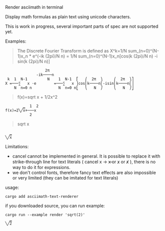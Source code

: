 Render asciimath in terminal

Display math formulas as plain text using unicode characters.

This is work in progress, several important parts of spec are not supported yet.

Examples:

> The Discrete Fourier Transform is defined as 
> X^k=1/N sum_(n=0)^(N-1)x_n * e^(-ik (2pi)/N n) = 1/N sum_(n=0)^(N-1)x_n[cos(k (2pi)/N n) -i sin(k (2pi)/N n)]
```
                  2π                                      
              -ik────n                                    
 k  1  N-1         N    1  N-1  ⎡   ⎛  2π  ⎞     ⎛  2π  ⎞⎤
X =───∑   x ⋅e        =───∑   x ⎥cos⎜k────n⎜-isin⎜k────n⎜⎥
    N  n=0 n            N  n=0 n⎣   ⎝   N  ⎠     ⎝   N  ⎠⎦
```

> f(x)=sqrt x + 1/2x^2
```
        ▁  1  2
f(x)=2╲╱x+───x 
           2   
```

> sqrt x
```
  ▁
╲╱x
```

Limitations:
 - cancel cannot be implemented in general. It is possible to replace it with strike-through line for text
literals ( cancel x -> x̶  or x̷ or x̸  ), there is no way to do it for expressions.
 - we don't control fonts, therefore fancy text effects are also impossible or very limited (they can be imitated for text literals)


usage:
```
cargo add asciimath-text-renderer
```
if you downloaded source, you can run example:
```
cargo run --example render 'sqrt(2)'
  ▁
╲╱2
```
